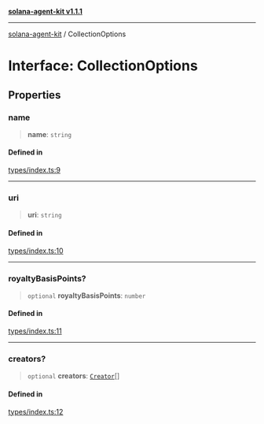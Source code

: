 [**solana-agent-kit v1.1.1**](../README.md)

***

[solana-agent-kit](../README.md) / CollectionOptions

# Interface: CollectionOptions

## Properties

### name

> **name**: `string`

#### Defined in

[types/index.ts:9](https://github.com/scriptscrypt/solana-agent-kit/blob/4c8fad738fa9f59b8988f2e035ba86e7943593b8/src/types/index.ts#L9)

***

### uri

> **uri**: `string`

#### Defined in

[types/index.ts:10](https://github.com/scriptscrypt/solana-agent-kit/blob/4c8fad738fa9f59b8988f2e035ba86e7943593b8/src/types/index.ts#L10)

***

### royaltyBasisPoints?

> `optional` **royaltyBasisPoints**: `number`

#### Defined in

[types/index.ts:11](https://github.com/scriptscrypt/solana-agent-kit/blob/4c8fad738fa9f59b8988f2e035ba86e7943593b8/src/types/index.ts#L11)

***

### creators?

> `optional` **creators**: [`Creator`](Creator.md)[]

#### Defined in

[types/index.ts:12](https://github.com/scriptscrypt/solana-agent-kit/blob/4c8fad738fa9f59b8988f2e035ba86e7943593b8/src/types/index.ts#L12)
